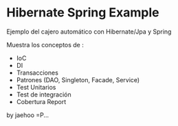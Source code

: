 Hibernate Spring Example
======================

Ejemplo del cajero automático con Hibernate/Jpa y Spring 

Muestra los conceptos de :

- IoC
- DI
- Transacciones
- Patrones (DAO, Singleton, Facade, Service)
- Test Unitarios
- Test de integración
- Cobertura Report

by jaehoo =P...